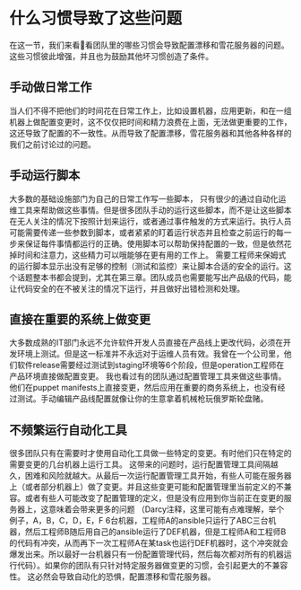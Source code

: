 # 什么习惯导致了这些问题
在这一节，我们来看看团队里的哪些习惯会导致配置漂移和雪花服务器的问题。这些习惯彼此增强，并且也为鼓励其他坏习惯创造了条件。

## 手动做日常工作
当人们不得不把他们的时间花在日常工作上，比如设置机器，应用更新，和在一组机器上做配置变更时，这不仅仅把时间和精力浪费在上面，无法做更重要的工作，这还导致了配置的不一致性。从而导致了配置漂移，雪花服务器和其他各种各样的我们之前讨论过的问题。

## 手动运行脚本
大多数的基础设施部门为自己的日常工作写一些脚本， 只有很少的通过自动化运维工具来帮助做这些事情。但是很多团队手动的运行这些脚本，而不是让这些脚本在无人关注的情况下按照计划来运行，或者通过事件触发的方式来运行。执行人员可能需要传递一些参数到脚本，或者紧紧的盯着运行状态并且检查之前运行的每一步来保证每件事情都运行的正确。使用脚本可以帮助保持配置的一致，但是依然花掉时间和注意力，这些精力可以哦能够在更有用的工作上。
需要工程师来保姆式的运行脚本显示出没有足够的控制（测试和监控）来让脚本合适的安全的运行。这个话题整本书都会提到，尤其在第三章。团队成员也需要能写出产品级的代码，能让代码安全的在不被关注的情况下运行，并且做好出错检测和处理。

## 直接在重要的系统上做变更
大多数成熟的IT部门永远不允许软件开发人员直接在产品线上更改代码，必须在开发环境上测试。但是这一标准并不永远对于运维人员有效。我曾在一个公司里，他们软件release需要经过测试到staging环境等6个阶段，但是operation工程师在产品环境直接做配置变更。
我也看过有的团队通过配置管理工具来做这些事情。他们在puppet manifests上直接变更，然后应用在重要的商务系统上，也没有经过测试。手动编辑产品线配置就像让你的生意拿着机械枪玩俄罗斯轮盘赌。

## 不频繁运行自动化工具
很多团队只有在需要时才使用自动化工具做一些特定的变更。有时他们只在特定的需要变更的几台机器上运行工具。
这带来的问题时，运行配置管理工具间隔越久，困难和风险就越大。从最后一次运行配置管理工具开始，有些人可能在服务器上（或者部分机器上）做了变更。并且这些变更可能和配置管理里当前定义的不兼容。或者有些人可能改变了配置管理的定义，但是没有应用到你当前正在变更的服务器上，这意味着会带来更多的问题 （Darcy注释，这里可能有点难理解，举个例子，A，B，C，D，E，F 6台机器，工程师A的ansible只运行了ABC三台机器，然后工程师B随后用自己的ansible运行了DEF机器，但是工程师A和工程师B的代码有冲突，从而再下一次工程师A在某task也运行DEF机器时，这个冲突就会爆发出来。所以最好一台机器只有一份配置管理代码，然后每次都对所有的机器运行代码）。如果你的团队有只针对特定服务器做变更的习惯，会引起更大的不兼容性。
这必然会导致自动化的恐惧，配置漂移和雪花服务器。


